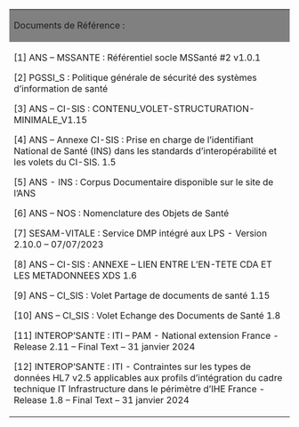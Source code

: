 <table width="100%">
<tbody>
<tr>
<td style="background-color: grey; width: 100%;" width="100%">
<p>Documents de R&eacute;f&eacute;rence&nbsp;:</p>
</td>
</tr>
<tr>
<td width="100%">
<p>[1] ANS &ndash; MSSANTE&nbsp;: R&eacute;f&eacute;rentiel socle MSSant&eacute; #2 v1.0.1</p>
<p>[2] PGSSI_S&nbsp;: Politique g&eacute;n&eacute;rale de s&eacute;curit&eacute; des syst&egrave;mes d&rsquo;information de sant&eacute;</p>
<p>[3] ANS &ndash; CI-SIS&nbsp;: CONTENU_VOLET-STRUCTURATION-MINIMALE_V1.15</p>
<p>[4] ANS &ndash; Annexe CI-SIS&nbsp;: Prise en charge de l&rsquo;identifiant National de Sant&eacute; (INS) dans les standards d&rsquo;interop&eacute;rabilit&eacute; et les volets du CI-SIS. 1.5</p>
<p>[5] ANS - INS&nbsp;: Corpus Documentaire disponible sur le site de l&rsquo;ANS</p>
<p>[6] ANS &ndash; NOS&nbsp;: Nomenclature des Objets de Sant&eacute;</p>
<p>[7] SESAM-VITALE&nbsp;: Service DMP int&eacute;gr&eacute; aux LPS - Version 2.10.0 &ndash; 07/07/2023</p>
<p>[8] ANS &ndash; CI-SIS&nbsp;: ANNEXE &ndash; LIEN ENTRE L&rsquo;EN-TETE CDA ET LES METADONNEES XDS 1.6</p>
<p>[9] ANS &ndash; CI_SIS&nbsp;: Volet Partage de documents de sant&eacute; 1.15</p>
<p>[10] ANS &ndash; CI_SIS&nbsp;: Volet Echange des Documents de Sant&eacute; 1.8</p>
<p>[11] INTEROP&rsquo;SANTE&nbsp;: ITI &ndash; PAM - National extension France - Release 2.11 &ndash; Final Text &ndash; 31 janvier 2024</p>
<p>[12] INTEROP&rsquo;SANTE&nbsp;: ITI -&nbsp;Contraintes sur les types de donn&eacute;es HL7 v2.5 applicables aux profils d&rsquo;int&eacute;gration du cadre technique IT Infrastructure dans le p&eacute;rim&egrave;tre d&rsquo;IHE France&nbsp;- Release 1.8 &ndash; Final Text &ndash; 31 janvier 2024</p>
</td>
</tr>
</tbody>
</table>